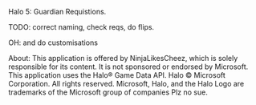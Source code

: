 Halo 5: Guardian Requistions.

TODO: correct naming, check reqs, do flips.

OH: and do customisations 

About: This application is offered by NinjaLikesCheez, which is solely responsible for its content. It is not sponsored or endorsed by Microsoft. This application uses the Halo® Game Data API. Halo © <current year> Microsoft Corporation. All rights reserved. Microsoft, Halo, and the Halo Logo are trademarks of the Microsoft group of companies
Plz no sue.
